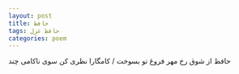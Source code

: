 ```yaml
---
layout: post
title: حافظ
tags: حافظ غزل
categories: poem
---
```


حافظ از شوق رخ مهر فروغ تو بسوخت / کامگارا نظری کن سوی ناکامی چند